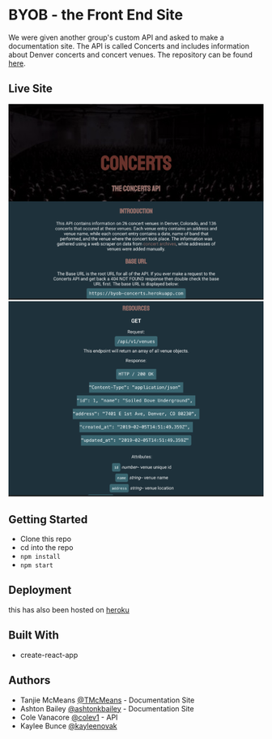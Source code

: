# BYOB - the Front End Site
We were given another group's custom API and asked to make a documentation site. The API is called Concerts and includes information about Denver concerts and concert venues. The repository can be found [here](https://github.com/colev1/byob).

## Live Site

![landing](/src/screenshot1.png "landing")
![endpoint example](/src/screenshot2.png "endpoint example")

## Getting Started

- Clone this repo
- cd into the repo
- `npm install`
- `npm start`

## Deployment
this has also been hosted on [heroku](https://byob-frontend.herokuapp.com)

## Built With

- create-react-app

## Authors
- Tanjie McMeans [@TMcMeans](https://github.com/TMcMeans) - Documentation Site
- Ashton Bailey [@ashtonkbailey](https://github.com/ashtonkbailey) - Documentation Site
- Cole Vanacore [@colev1](https://github.com/colev1) - API
- Kaylee Bunce [@kayleenovak](https://github.com/kayleenovak)
